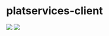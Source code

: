 # platservices-client
![](https://img.shields.io/github/package-json/v/PS-XYZ-Developement/platservices-client?style=for-the-badge) ![](https://img.shields.io/discord/898907342832279612?label=discord&style=for-the-badge)